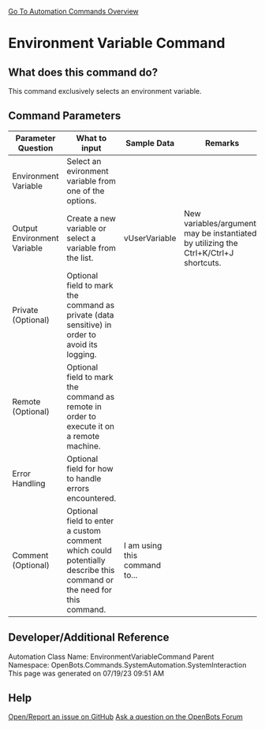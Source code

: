 <!--TITLE: Environment Variable Command -->
<!-- SUBTITLE: a command in the System Automation Commands\System Interaction group. -->
[Go To Automation Commands Overview](/automation-commands)


# Environment Variable Command


## What does this command do?
This command exclusively selects an environment variable.


## Command Parameters
| Parameter Question   	| What to input  	|  Sample Data 	| Remarks  	|
| ---                    | ---               | ---           | ---       |
|Environment Variable|Select an evironment variable from one of the options.|||
|Output Environment Variable|Create a new variable or select a variable from the list.|vUserVariable|New variables/arguments may be instantiated by utilizing the Ctrl+K/Ctrl+J shortcuts.|
|Private (Optional)|Optional field to mark the command as private (data sensitive) in order to avoid its logging.|||
|Remote (Optional)|Optional field to mark the command as remote in order to execute it on a remote machine.|||
|Error Handling|Optional field for how to handle errors encountered.|||
|Comment (Optional)|Optional field to enter a custom comment which could potentially describe this command or the need for this command.|I am using this command to...||


## Developer/Additional Reference
Automation Class Name: EnvironmentVariableCommand
Parent Namespace: OpenBots.Commands.SystemAutomation.SystemInteraction
This page was generated on 07/19/23 09:51 AM


## Help
[Open/Report an issue on GitHub](https://github.com/OpenBotsAI/OpenBots.Studio/issues/new)
[Ask a question on the OpenBots Forum](https://openbots.ai/forums/)
